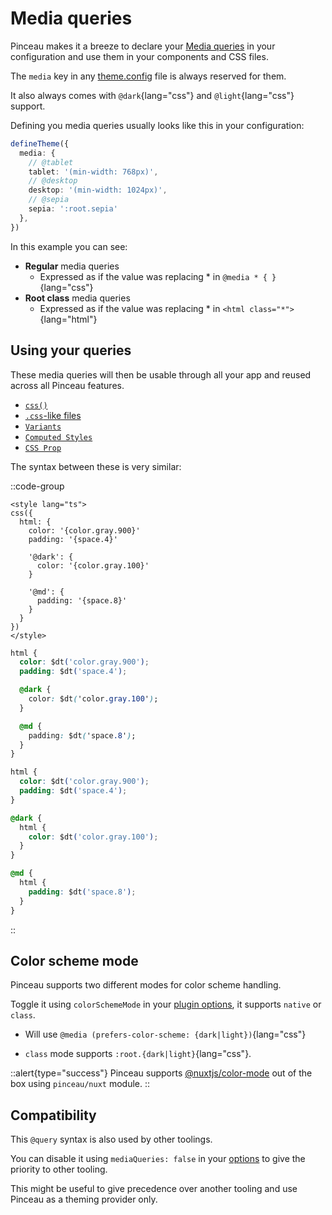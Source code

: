 # Media queries

Pinceau makes it a breeze to declare your [Media queries](https://developer.mozilla.org/fr/docs/Web/CSS/Media_Queries/Using_media_queries) in your configuration and use them in your components and CSS files.

The `media` key in any [theme.config](/configuration/theme-config) file is always reserved for them.

It also always comes with `@dark`{lang="css"} and `@light`{lang="css"} support.

Defining you media queries usually looks like this in your configuration:

```ts
defineTheme({
  media: {
    // @tablet
    tablet: '(min-width: 768px)',
    // @desktop
    desktop: '(min-width: 1024px)',
    // @sepia
    sepia: ':root.sepia'
  },
})
```

In this example you can see:

- **Regular** media queries
  - Expressed as if the value was replacing * in `@media * { }`{lang="css"}
- **Root class** media queries
  - Expressed as if the value was replacing * in `<html class="*">`{lang="html"}

## Using your queries

These media queries will then be usable through all your app and reused across all Pinceau features.

- [`css()`](/styling/css-function)
- [`.css`-like files](/styling/tokens-helper)
- [`Variants`](/styling/variants)
- [`Computed Styles`](/styling/computed-styles)
- [`CSS Prop`](/styling/css-prop)

The syntax between these is very similar:

::code-group
```vue [css()]
<style lang="ts">
css({
  html: {
    color: '{color.gray.900}'
    padding: '{space.4}'

    '@dark': {
      color: '{color.gray.100}'
    }

    '@md': {
      padding: '{space.8}'
    }
  }
})
</style>
```

```css [.postcss]
html {
  color: $dt('color.gray.900');
  padding: $dt('space.4');

  @dark {
    color: $dt('color.gray.100');
  }

  @md {
    padding: $dt('space.8');
  }
}
```

```css [.css]
html {
  color: $dt('color.gray.900');
  padding: $dt('space.4');
}

@dark {
  html {
    color: $dt('color.gray.100');
  }
}

@md {
  html {
    padding: $dt('space.8');
  }
}
```
::

## Color scheme mode

Pinceau supports two different modes for color scheme handling.

Toggle it using `colorSchemeMode` in your [plugin options](/advanced/plugin-options), it supports `native` or `class`.

- Will use `@media (prefers-color-scheme: {dark|light})`{lang="css"}

- `class` mode supports `:root.{dark|light}`{lang="css"}.

::alert{type="success"}
Pinceau supports [@nuxtjs/color-mode](https://color-mode.nuxtjs.org) out of the box using `pinceau/nuxt` module.
::

## Compatibility

This `@query` syntax is also used by other toolings.

You can disable it using `mediaQueries: false` in your [options](/advanced/plugin-options) to give the priority to other tooling.

This might be useful to give precedence over another tooling and use Pinceau as a theming provider only.
